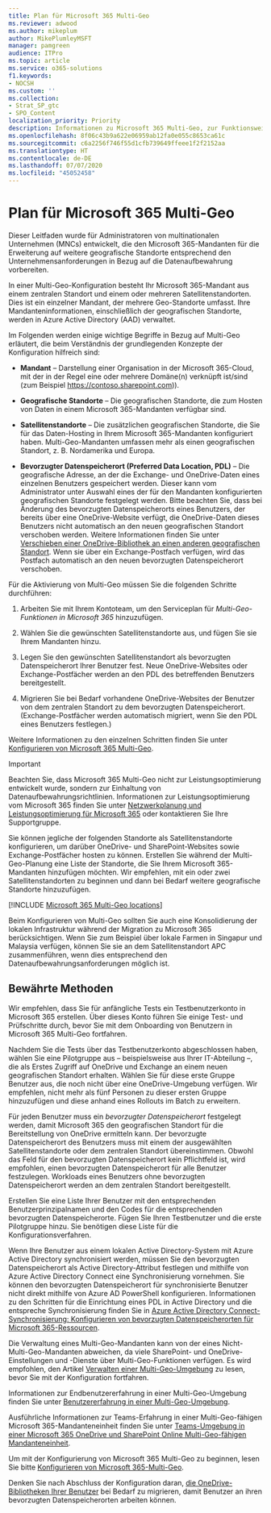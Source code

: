 ```yaml
---
title: Plan für Microsoft 365 Multi-Geo
ms.reviewer: adwood
ms.author: mikeplum
author: MikePlumleyMSFT
manager: pamgreen
audience: ITPro
ms.topic: article
ms.service: o365-solutions
f1.keywords:
- NOCSH
ms.custom: ''
ms.collection:
- Strat_SP_gtc
- SPO_Content
localization_priority: Priority
description: Informationen zu Microsoft 365 Multi-Geo, zur Funktionsweise von Multi-Geo und zu für Datenspeicher verfügbaren geografischen Standorten.
ms.openlocfilehash: 8f06c43b9a622e06959ab12fa0e055c8653ca61c
ms.sourcegitcommit: c6a2256f746f55d1cfb739649ffeee1f2f2152aa
ms.translationtype: HT
ms.contentlocale: de-DE
ms.lasthandoff: 07/07/2020
ms.locfileid: "45052458"
---
```

# <a name="plan-for-microsoft-365-multi-geo"></a>Plan für Microsoft 365 Multi-Geo

Dieser Leitfaden wurde für Administratoren von multinationalen Unternehmen (MNCs) entwickelt, die den Microsoft 365-Mandanten für die Erweiterung auf weitere geografische Standorte entsprechend den Unternehmensanforderungen in Bezug auf die Datenaufbewahrung vorbereiten.

In einer Multi-Geo-Konfiguration besteht Ihr Microsoft 365-Mandant aus einem zentralen Standort und einem oder mehreren Satellitenstandorten. Dies ist ein einzelner Mandant, der mehrere Geo-Standorte umfasst. Ihre Mandanteninformationen, einschließlich der geografischen Standorte, werden in Azure Active Directory (AAD) verwaltet.

Im Folgenden werden einige wichtige Begriffe in Bezug auf Multi-Geo erläutert, die beim Verständnis der grundlegenden Konzepte der Konfiguration hilfreich sind:

-   **Mandant** – Darstellung einer Organisation in der Microsoft 365-Cloud, mit der in der Regel eine oder mehrere Domäne(n) verknüpft ist/sind (zum Beispiel https://contoso.sharepoint.com)). 

-   **Geografische Standorte** – Die geografischen Standorte, die zum Hosten von Daten in einem Microsoft 365-Mandanten verfügbar sind.

-   **Satellitenstandorte** – Die zusätzlichen geografischen Standorte, die Sie für das Daten-Hosting in Ihrem Microsoft 365-Mandanten konfiguriert haben. Multi-Geo-Mandanten umfassen mehr als einen geografischen Standort, z. B. Nordamerika und Europa.

-   **Bevorzugter Datenspeicherort (Preferred Data Location, PDL)** – Die geografische Adresse, an der die Exchange- und OneDrive-Daten eines einzelnen Benutzers gespeichert werden. Dieser kann vom Administrator unter Auswahl eines der für den Mandanten konfigurierten geografischen Standorte festgelegt werden. Bitte beachten Sie, dass bei Änderung des bevorzugten Datenspeicherorts eines Benutzers, der bereits über eine OneDrive-Website verfügt, die OneDrive-Daten dieses Benutzers nicht automatisch an den neuen geografischen Standort verschoben werden. Weitere Informationen finden Sie unter [Verschieben einer OneDrive-Bibliothek an einen anderen geografischen Standort](move-onedrive-between-geo-locations.md). Wenn sie über ein Exchange-Postfach verfügen, wird das Postfach automatisch an den neuen bevorzugten Datenspeicherort verschoben.

Für die Aktivierung von Multi-Geo müssen Sie die folgenden Schritte durchführen:

1.  Arbeiten Sie mit Ihrem Kontoteam, um den Serviceplan für _Multi-Geo-Funktionen in Microsoft 365_ hinzuzufügen.

2.  Wählen Sie die gewünschten Satellitenstandorte aus, und fügen Sie sie Ihrem Mandanten hinzu.

3.  Legen Sie den gewünschten Satellitenstandort als bevorzugten Datenspeicherort Ihrer Benutzer fest. Neue OneDrive-Websites oder Exchange-Postfächer werden an den PDL des betreffenden Benutzers bereitgestellt.

4.  Migrieren Sie bei Bedarf vorhandene OneDrive-Websites der Benutzer von dem zentralen Standort zu dem bevorzugten Datenspeicherort. (Exchange-Postfächer werden automatisch migriert, wenn Sie den PDL eines Benutzers festlegen.)

Weitere Informationen zu den einzelnen Schritten finden Sie unter [Konfigurieren von Microsoft 365 Multi-Geo](multi-geo-tenant-configuration.md).

> [!IMPORTANT]
> Beachten Sie, dass Microsoft 365 Multi-Geo nicht zur Leistungsoptimierung entwickelt wurde, sondern zur Einhaltung von Datenaufbewahrungsrichtlinien. Informationen zur Leistungsoptimierung vom Microsoft 365 finden Sie unter [Netzwerkplanung und Leistungsoptimierung für Microsoft 365](https://support.office.com/article/e5f1228c-da3c-4654-bf16-d163daee8848) oder kontaktieren Sie Ihre Supportgruppe.

Sie können jegliche der folgenden Standorte als Satellitenstandorte konfigurieren, um darüber OneDrive- und SharePoint-Websites sowie Exchange-Postfächer hosten zu können. Erstellen Sie während der Multi-Geo-Planung eine Liste der Standorte, die Sie Ihrem Microsoft 365-Mandanten hinzufügen möchten. Wir empfehlen, mit ein oder zwei Satellitenstandorten zu beginnen und dann bei Bedarf weitere geografische Standorte hinzuzufügen.

[!INCLUDE [Microsoft 365 Multi-Geo locations](includes/office-365-multi-geo-locations.md)]

Beim Konfigurieren von Multi-Geo sollten Sie auch eine Konsolidierung der lokalen Infrastruktur während der Migration zu Microsoft 365 berücksichtigen. Wenn Sie zum Beispiel über lokale Farmen in Singapur und Malaysia verfügen, können Sie sie an dem Satellitenstandort APC zusammenführen, wenn dies entsprechend den Datenaufbewahrungsanforderungen möglich ist.

## <a name="best-practices"></a>Bewährte Methoden

Wir empfehlen, dass Sie für anfängliche Tests ein Testbenutzerkonto in Microsoft 365 erstellen. Über dieses Konto führen Sie einige Test- und Prüfschritte durch, bevor Sie mit dem Onboarding von Benutzern in Microsoft 365 Multi-Geo fortfahren.

Nachdem Sie die Tests über das Testbenutzerkonto abgeschlossen haben, wählen Sie eine Pilotgruppe aus – beispielsweise aus Ihrer IT-Abteilung –, die als Erstes Zugriff auf OneDrive und Exchange an einem neuen geografischen Standort erhalten. Wählen Sie für diese erste Gruppe Benutzer aus, die noch nicht über eine OneDrive-Umgebung verfügen. Wir empfehlen, nicht mehr als fünf Personen zu dieser ersten Gruppe hinzuzufügen und diese anhand eines Rollouts im Batch zu erweitern.

Für jeden Benutzer muss ein *bevorzugter Datenspeicherort* festgelegt werden, damit Microsoft 365 den geografischen Standort für die Bereitstellung von OneDrive ermitteln kann. Der bevorzugte Datenspeicherort des Benutzers muss mit einem der ausgewählten Satellitenstandorte oder dem zentralen Standort übereinstimmen. Obwohl das Feld für den bevorzugten Datenspeicherort kein Pflichtfeld ist, wird empfohlen, einen bevorzugten Datenspeicherort für alle Benutzer festzulegen. Workloads eines Benutzers ohne bevorzugten Datenspeicherort werden an dem zentralen Standort bereitgestellt.

Erstellen Sie eine Liste Ihrer Benutzer mit den entsprechenden Benutzerprinzipalnamen und den Codes für die entsprechenden bevorzugten Datenspeicherorte. Fügen Sie Ihren Testbenutzer und die erste Pilotgruppe hinzu. Sie benötigen diese Liste für die Konfigurationsverfahren.

Wenn Ihre Benutzer aus einem lokalen Active Directory-System mit Azure Active Directory synchronisiert werden, müssen Sie den bevorzugten Datenspeicherort als Active Directory-Attribut festlegen und mithilfe von Azure Active Directory Connect eine Synchronisierung vornehmen. Sie können den bevorzugten Datenspeicherort für synchronisierte Benutzer nicht direkt mithilfe von Azure AD PowerShell konfigurieren. Informationen zu den Schritten für die Einrichtung eines PDL in Active Directory und die entspreche Synchronisierung finden Sie in [Azure Active Directory Connect-Synchronisierung: Konfigurieren von bevorzugten Datenspeicherorten für Microsoft 365-Ressourcen](https://docs.microsoft.com/azure/active-directory/connect/active-directory-aadconnectsync-feature-preferreddatalocation).

Die Verwaltung eines Multi-Geo-Mandanten kann von der eines Nicht-Multi-Geo-Mandanten abweichen, da viele SharePoint- und OneDrive-Einstellungen und -Dienste über Multi-Geo-Funktionen verfügen. Es wird empfohlen, den Artikel [Verwalten einer Multi-Geo-Umgebung](administering-a-multi-geo-environment.md) zu lesen, bevor Sie mit der Konfiguration fortfahren.

Informationen zur Endbenutzererfahrung in einer Multi-Geo-Umgebung finden Sie unter [Benutzererfahrung in einer Multi-Geo-Umgebung](multi-geo-user-experience.md).

Ausführliche Informationen zur Teams-Erfahrung in einer Multi-Geo-fähigen Microsoft 365-Mandanteneinheit finden Sie unter [Teams-Umgebung in einer Microsoft 365 OneDrive und SharePoint Online Multi-Geo-fähigen Mandanteneinheit](https://docs.microsoft.com/microsoftteams/teams-experience-o365odb-spo-multi-geo).

Um mit der Konfigurierung von Microsoft 365 Multi-Geo zu beginnen, lesen Sie bitte [Konfigurieren von Microsoft 365-Multi-Geo](multi-geo-tenant-configuration.md).

Denken Sie nach Abschluss der Konfiguration daran, [die OneDrive-Bibliotheken Ihrer Benutzer](move-onedrive-between-geo-locations.md) bei Bedarf zu migrieren, damit Benutzer an ihren bevorzugten Datenspeicherorten arbeiten können.
